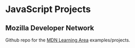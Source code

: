 # JavaScript Projects

## Mozilla Developer Network

Github repo for the [MDN Learning Area](https://developer.mozilla.org/en-US/Learn) examples/projects.
